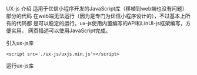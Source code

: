 UX-js
介绍
适用于优信小程序开发的JavaScript库（移植到web端也没有问题）部分的代码
在web端无法运行（因为是专门为优信小程序设计的），不过基本上所有的代码都
是可以稳定的运行。ux-js使用内置编写的API和LinUI-js框架编写，方便实用，
网页描述可以使用JavaScript完成。

引入ux-js库
    <!--此处为HTML注释，ux-js只能运行于HTML文件内-->
    <!--必须将ux-js目录于页面目录放置于同一个目录-->

    <script src='./ux-js/uxjs.min.js'></script>
运行ux-js库
    <script>
        window.onload = function(){
            /* 使用window.onload可以等待所有的JavaScript加载完成 */

            //新建一个按钮对象
            //这里是部分参数，还可以根据实际确定风格和样式

            var button = new Button(100,30,"文字",200,100); 

            //在body中放置这个对象
            /* 同理来说 appendChild也可以用在其他的元素上使用 */

            document.body.appendChild(button);

            /* 添加标题栏 */
            /* 代码的参数: UX_Top(Title,height=50,FontColor="black",BGColor="white") */

            UX_Top("优信小程序");
        }
    </script>
使用帮助
参考每个文件的注释，注释大部分采用中文，写的很丰富。

## 版本发布、更新

    1. v1.0.0 2022.9.1发布
    2. v1.0.1 2022.9.5修改BUG
    3. v1.0.2 2022.9.10 更新组件
    4. v1.0.3 2022.9.11 更新组件、修改UI、修复BUG
    5. v1.0.4 2022.9.12 更新组件、修改UI

优信小程序开发架构（同样可以应用于web端）
【！】注意：小程序虽然采用html和JavaScript以及css，但是HTML中不兼容任何套嵌页面。

    软件目录
    |-- UXApp目录
        |-- ux-js (优信小程序库目录)
        |-- HTML页面 （全部放在根目录，否则无法导入JavaScript）
        |-- js （允许引用其他js文件）
        |-- css （允许引用其他css文件）

开发团队/组织
优信团队、萤火科技、联沃云团队
